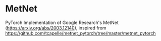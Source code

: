 # MetNet
PyTorch Implementation of Google Research's MetNet (https://arxiv.org/abs/2003.12140), inspired from https://github.com/tcapelle/metnet_pytorch/tree/master/metnet_pytorch
